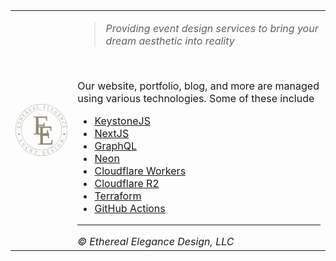 <html>
  <body>
    <table border="0">
      <tr>
        <td>
          <aside>
              <svg width="200" height="200" viewBox="0 0 52.916668 52.916668" version="1.1" id="svg5" inkscape:version="1.1.2 (0a00cf5339, 2022-02-04, custom)" sodipodi:docname="EE.svg" inkscape:export-filename="/home/tom/Documents/EtherealEleganceWorkspace/Logos/Artifacts/EEv2-Signage.png" inkscape:export-xdpi="614.40002" inkscape:export-ydpi="614.40002" xmlns:inkscape="http://www.inkscape.org/namespaces/inkscape" xmlns:sodipodi="http://sodipodi.sourceforge.net/DTD/sodipodi-0.dtd" xmlns="http://www.w3.org/2000/svg" xmlns:svg="http://www.w3.org/2000/svg">
                <sodipodi:namedview id="namedview7" pagecolor="#ffffff" bordercolor="#666666" borderopacity="1.0" inkscape:pageshadow="2" inkscape:pageopacity="0.0" inkscape:pagecheckerboard="true" inkscape:document-units="px" showgrid="false" showborder="true" inkscape:zoom="2.8284271" inkscape:cx="253.321" inkscape:cy="105.35891" inkscape:window-width="2930" inkscape:window-height="1381" inkscape:window-x="16" inkscape:window-y="16" inkscape:window-maximized="1" inkscape:current-layer="layer1" fit-margin-top="0" fit-margin-left="0" fit-margin-right="0" fit-margin-bottom="0" units="px"/>
                <defs id="defs2"/>
                <g inkscape:label="Layer 1" inkscape:groupmode="layer" id="layer1" transform="translate(-78.541666,-122.04167)">
                  <path id="path31" style="fill:#918a6f;stroke-width:0.999999" d="M 100,0 A 100,100 0 0 0 0,100 100,100 0 0 0 100,200 100,100 0 0 0 200,100 100,100 0 0 0 100,0 Z m 0,1 a 98.999999,98.999999 0 0 1 99,99 98.999999,98.999999 0 0 1 -99,99 A 98.999999,98.999999 0 0 1 1,100 98.999999,98.999999 0 0 1 100,1 Z" transform="matrix(0.26458334,0,0,0.26458334,78.541666,122.04167)"/>
                  <path id="path57" style="fill:#918a6f;stroke-width:0.257968" d="M 105,127.8625 A 20.637501,20.6375 0 0 0 84.362499,148.5 20.637501,20.6375 0 0 0 105,169.1375 20.637501,20.6375 0 0 0 125.6375,148.5 20.637501,20.6375 0 0 0 105,127.8625 Z m 0,0.26458 A 20.372917,20.372918 0 0 1 125.37292,148.5 20.372917,20.372918 0 0 1 105,168.87291 20.372917,20.372918 0 0 1 84.627083,148.5 20.372917,20.372918 0 0 1 105,128.12708 Z"/>
                  <circle style="fill:#918a6f;fill-opacity:1;stroke-width:0.264583" id="path34303" cx="81.939629" cy="152.71161" r="0.79374999"/>
                  <circle style="fill:#918a6f;fill-opacity:1;stroke-width:0.264583" id="path34303-3" cx="128.06699" cy="152.71161" r="0.79374999"/>
                  <g id="g108919" transform="matrix(1.2296287,0,0,1.2296287,-24.111017,-34.09986)">
                    <text xml:space="preserve" style="font-style:normal;font-variant:normal;font-weight:300;font-stretch:normal;font-size:22.5778px;line-height:1.25;font-family:Halant;-inkscape-font-specification:'Halant, Light';font-variant-ligatures:normal;font-variant-caps:normal;font-variant-numeric:normal;font-variant-east-asian:normal;letter-spacing:0px;word-spacing:0px;fill:#918a6f;fill-opacity:1;stroke:none;stroke-width:0.264583" x="97.880714" y="152.05399" id="text35261"><tspan sodipodi:role="line" id="tspan35259" style="font-style:normal;font-variant:normal;font-weight:300;font-stretch:normal;font-size:22.5778px;font-family:Halant;-inkscape-font-specification:'Halant, Light';font-variant-ligatures:normal;font-variant-caps:normal;font-variant-numeric:normal;font-variant-east-asian:normal;fill:#918a6f;stroke-width:0.264583" x="97.880714" y="152.05399">E</tspan></text>
                    <text xml:space="preserve" style="font-style:normal;font-variant:normal;font-weight:300;font-stretch:normal;font-size:22.5778px;line-height:1.25;font-family:Halant;-inkscape-font-specification:'Halant, Light';font-variant-ligatures:normal;font-variant-caps:normal;font-variant-numeric:normal;font-variant-east-asian:normal;letter-spacing:0px;word-spacing:0px;fill:#918a6f;fill-opacity:1;stroke:none;stroke-width:0.264583" x="101.39484" y="160.77306" id="text35261-7"><tspan sodipodi:role="line" id="tspan35259-5" style="font-style:normal;font-variant:normal;font-weight:300;font-stretch:normal;font-size:22.5778px;font-family:Halant;-inkscape-font-specification:'Halant, Light';font-variant-ligatures:normal;font-variant-caps:normal;font-variant-numeric:normal;font-variant-east-asian:normal;fill:#918a6f;stroke-width:0.264583" x="101.39484" y="160.77306">E</tspan></text>
                  </g>
                  <ellipse style="fill:#ff0000;fill-opacity:0;stroke-width:0.264583" id="path58763" cx="165.92577" cy="146.05083" rx="10.809718" ry="11.199092"/>
                  <g aria-label="E T H E R E A L   E L E G A N C E" id="text66317" style="font-size:10.5833px;line-height:1.25;letter-spacing:0px;word-spacing:0px;fill:#918a6f;stroke-width:0.264583">
                    <path d="m 83.039285,145.72779 0.119774,-0.84599 q 0.03392,-0.23962 -0.06678,-0.33868 -0.100703,-0.099 -0.375286,-0.16785 0.01592,-0.11248 0.03055,-0.14532 0.222132,0.0165 0.388397,0.04 0.161374,0.0229 0.278044,0.0444 l -0.299087,2.11254 q -0.07963,-0.001 -0.139737,-0.0348 4.74e-4,-0.17951 -0.03454,-0.24931 -0.03921,-0.0754 -0.156572,-0.092 l -2.401051,-0.33994 q -0.08157,0.11815 -0.121122,0.32704 -0.09291,-0.0132 -0.134847,-0.0341 l 0.288703,-2.03918 q 0.103385,0.01 0.274539,0.0339 0.166264,0.0235 0.373078,0.0778 0.0056,0.0307 -0.0096,0.13831 -0.277309,-0.0143 -0.401551,0.0529 -0.124243,0.0672 -0.157475,0.30193 l -0.110773,0.78242 1.217641,0.17239 0.07931,-0.80682 0.02077,-0.14671 0.234725,0.0332 -0.02077,0.14671 -0.133103,0.79921 z" style="font-size:4.93889px;font-family:Halant;-inkscape-font-specification:'Halant, Normal'" id="path76625"/>
                    <path d="m 81.622968,139.5712 q 0.136076,0.0288 0.29104,0.0793 0.150269,0.049 0.31473,0.11813 0.0034,0.0375 -0.02417,0.12199 -0.265924,-0.0607 -0.39361,-0.004 -0.132382,0.0556 -0.204297,0.27626 l -0.13006,0.39915 2.493518,0.81249 q 0.134703,-0.17427 0.222131,-0.4107 0.0735,0.0136 0.13312,0.0538 l -0.393239,1.20685 q -0.07819,-0.0151 -0.13159,-0.0585 0.05915,-0.26122 0.04443,-0.35952 -0.01789,-0.10452 -0.130589,-0.14125 l -2.347945,-0.76505 -0.13006,0.39915 q -0.07192,0.2207 0.0023,0.34359 0.06954,0.12135 0.320165,0.22899 -0.02754,0.0845 -0.05234,0.11281 -0.150163,-0.0334 -0.300431,-0.0823 -0.154965,-0.0505 -0.305339,-0.11508 z" style="font-size:4.93889px;font-family:Halant;-inkscape-font-specification:'Halant, Normal'" id="path76627"/>
                    <path d="m 86.336691,136.51733 0.122983,0.0736 -0.487175,0.88192 q -0.09079,-0.0501 -0.120595,-0.0779 0.06436,-0.16757 0.05649,-0.24527 -0.0098,-0.0844 -0.113553,-0.14172 l -0.90786,-0.5015 -0.702104,1.271 1.050523,0.58032 q 0.125456,-0.0943 0.224851,-0.25383 0.05427,0.0243 0.118206,0.0822 l -0.482398,0.87328 q -0.07395,-0.0296 -0.118207,-0.0822 0.06436,-0.16757 0.05649,-0.24527 -0.0098,-0.0844 -0.113554,-0.14172 l -2.118339,-1.17017 q -0.130233,0.10297 -0.23395,0.26009 -0.08214,-0.0454 -0.113884,-0.0798 l 0.484787,-0.8776 q 0.08646,0.0478 0.113883,0.0798 -0.0639,0.15654 -0.0541,0.24094 0.0098,0.0844 0.10923,0.13934 l 0.912183,0.50389 0.702105,-1.27101 -1.050524,-0.58031 q -0.114421,0.0948 -0.227238,0.25815 -0.08646,-0.0478 -0.111496,-0.0842 l 0.482399,-0.87327 q 0.06098,0.0224 0.116271,0.0755 -0.06868,0.16519 -0.05888,0.24959 0.0079,0.0777 0.111618,0.13501 l 2.126986,1.17495 q 0.123068,-0.09 0.224851,-0.25383 z" style="font-size:4.93889px;font-family:Halant;-inkscape-font-specification:'Halant, Normal'" id="path76629"/>
                    <path d="m 87.707711,134.6263 0.54637,-0.65691 q 0.154752,-0.18606 0.121107,-0.32325 -0.03364,-0.13719 -0.231133,-0.33999 0.07264,-0.0873 0.102341,-0.1076 0.180346,0.13073 0.309449,0.23811 0.125306,0.10422 0.21328,0.18381 l -1.364347,1.64037 q -0.06707,-0.0429 -0.100643,-0.10298 0.09471,-0.15249 0.101592,-0.23027 0.0062,-0.0847 -0.08489,-0.16054 l -1.8644,-1.55068 q -0.131476,0.0577 -0.274874,0.21463 -0.07215,-0.06 -0.09685,-0.0998 l 1.316974,-1.58342 q 0.0829,0.0625 0.215798,0.17307 0.129103,0.10738 0.27659,0.26216 -0.01135,0.0291 -0.08084,0.11264 -0.228431,-0.15787 -0.369455,-0.16596 -0.141024,-0.008 -0.292618,0.17418 l -0.505314,0.60754 0.94549,0.78639 0.491366,-0.64484 0.09475,-0.11391 0.182263,0.15159 -0.09475,0.11392 -0.533135,0.6101 z" style="font-size:4.93889px;font-family:Halant;-inkscape-font-specification:'Halant, Normal'" id="path76631"/>
                    <path d="m 89.469012,130.75063 0.306594,-0.25698 q 0.514776,-0.43148 0.108679,-0.91598 -0.409268,-0.48828 -0.924044,-0.0568 l -0.306594,0.25698 z m 2.369147,-0.11048 q 0.04442,0.053 0.08065,0.11929 l -0.439073,0.36802 -1.195995,-0.51196 q -0.138653,-0.0578 -0.234114,-0.0487 -0.09485,0.002 -0.223542,0.11004 l -0.246032,0.20622 0.74874,0.89328 q 0.209124,-0.0657 0.370047,-0.18128 0.05137,0.0536 0.08444,0.11612 l -0.82137,0.68846 q -0.05833,-0.0542 -0.08065,-0.11929 0.120401,-0.13314 0.141054,-0.20845 0.02127,-0.0823 -0.05488,-0.17311 l -1.554587,-1.85471 q -0.172498,0.0479 -0.311934,0.15835 -0.06028,-0.0719 -0.07748,-0.1155 l 0.893287,-0.74874 q 0.367156,-0.30774 0.69918,-0.29604 0.332636,0.005 0.542029,0.25456 0.415614,0.49584 0.0484,1.00342 0.139657,-0.0333 0.363138,0.0565 l 0.795178,0.32593 q 0.165871,0.0672 0.264504,0.0618 0.09925,-0.0123 0.209014,-0.10431 z" style="font-size:4.93889px;font-family:Halant;-inkscape-font-specification:'Halant, Normal'" id="path76633"/>
                    <path d="m 93.688592,129.41775 0.742274,-0.42317 q 0.21024,-0.11986 0.22692,-0.26013 0.01668,-0.14027 -0.097,-0.39951 0.09868,-0.0563 0.13361,-0.0648 0.122946,0.18574 0.206114,0.33162 0.08072,0.14159 0.135136,0.24701 l -1.85354,1.05671 q -0.04772,-0.0638 -0.05806,-0.13176 0.142232,-0.10952 0.175995,-0.17993 0.03561,-0.0772 -0.0231,-0.18013 l -1.201032,-2.10668 q -0.143354,0.008 -0.332743,0.10442 -0.04648,-0.0815 -0.05562,-0.12748 l 1.789181,-1.02002 q 0.05566,0.0877 0.141271,0.23783 0.08317,0.14588 0.166897,0.34261 -0.02085,0.0233 -0.115245,0.0771 -0.158434,-0.22804 -0.287635,-0.28514 -0.1292,-0.0571 -0.335149,0.0603 l -0.686496,0.39137 0.609077,1.06836 0.686536,-0.43119 0.128718,-0.0734 0.117412,0.20595 -0.128718,0.0734 -0.713443,0.384 z" style="font-size:4.93889px;font-family:Halant;-inkscape-font-specification:'Halant, Normal'" id="path76635"/>
                    <path d="m 96.829896,126.77021 0.91369,-0.31975 -0.966999,-1.268 0.02353,0.21677 z m 1.252541,0.82795 q -0.02773,-0.0792 -0.02866,-0.14171 0.198356,-0.10605 0.290427,-0.21676 l -0.490608,-0.63936 -1.016246,0.35564 0.01558,0.837 q 0.167352,0.0147 0.375728,-0.0478 0.01794,0.0513 0.02866,0.14171 l -0.857749,0.30018 q -0.02121,-0.0606 -0.02866,-0.14172 0.145679,-0.0771 0.203719,-0.16548 0.05641,-0.093 0.05618,-0.21326 l -0.03648,-2.76574 q 0.0972,-0.0811 0.288327,-0.14799 l 1.699764,2.22552 q 0.08926,0.12051 0.199044,0.15011 0.108149,0.025 0.27457,-0.0228 0.0233,0.0965 0.024,0.14335 z" style="font-size:4.93889px;font-family:Halant;-inkscape-font-specification:'Halant, Normal'" id="path76637"/>
                    <path d="m 101.1515,126.64436 0.90293,-0.13987 q 0.23427,-0.0363 0.30061,-0.15651 0.0656,-0.12511 0.0484,-0.39733 0.0976,-0.0151 0.12766,-0.0148 0.0607,0.23049 0.0856,0.39156 0.0242,0.15618 0.0352,0.25943 l -2.14262,0.3319 q -0.0219,-0.0766 -0.007,-0.1438 0.16704,-0.0509 0.22857,-0.10538 0.0608,-0.0594 0.0426,-0.17653 l -0.37046,-2.39153 q -0.15625,-0.0408 -0.34887,-0.0259 -0.0144,-0.0927 -0.007,-0.13893 l 0.98589,-0.15272 q 0.0204,0.0668 0.007,0.13893 -0.16292,0.0452 -0.22369,0.10462 -0.0608,0.0594 -0.0434,0.17164 z" style="font-size:4.93889px;font-family:Halant;-inkscape-font-specification:'Halant, Normal'" id="path76639"/>
                    <path d="m 107.53969,126.46214 0.84678,0.11403 q 0.23984,0.0323 0.33821,-0.0691 0.0984,-0.10137 0.16531,-0.37641 0.11258,0.0152 0.14553,0.0296 -0.015,0.22224 -0.0374,0.38866 -0.0218,0.16153 -0.0425,0.27834 l -2.11451,-0.28476 q 7.5e-4,-0.0796 0.0338,-0.13997 0.1795,-7.4e-4 0.24906,-0.0362 0.0751,-0.0397 0.0909,-0.15719 l 0.32365,-2.4033 q -0.11869,-0.0808 -0.32784,-0.1189 0.0125,-0.093 0.0331,-0.13508 l 2.04109,0.27488 q -0.009,0.10345 -0.032,0.27476 -0.0224,0.16642 -0.0752,0.3736 -0.0307,0.006 -0.13837,-0.009 0.0124,-0.2774 -0.0556,-0.40118 -0.068,-0.12379 -0.30299,-0.15543 l -0.78316,-0.10547 -0.16413,1.21879 0.80735,0.0738 0.14684,0.0198 -0.0316,0.23495 -0.14684,-0.0198 -0.8001,-0.12768 z" style="font-size:4.93889px;font-family:Halant;-inkscape-font-specification:'Halant, Normal'" id="path76641"/>
                    <path d="m 111.31348,127.23345 0.87042,0.27787 q 0.22583,0.0721 0.33886,-0.006 0.11453,-0.0827 0.22067,-0.33394 0.0941,0.03 0.12083,0.0438 -0.0486,0.23334 -0.0981,0.38861 -0.0481,0.15055 -0.0843,0.24786 l -2.06547,-0.6594 q 0.0146,-0.0783 0.0577,-0.13194 0.17218,0.029 0.25157,0.008 0.0809,-0.026 0.11694,-0.13894 l 0.736,-2.30542 q -0.12162,-0.10623 -0.30061,-0.17892 0.0285,-0.0894 0.0562,-0.12723 l 0.9504,0.30341 q -0.0116,0.0689 -0.0562,0.12723 -0.16598,-0.0323 -0.24687,-0.006 -0.0809,0.026 -0.11543,0.13424 z" style="font-size:4.93889px;font-family:Halant;-inkscape-font-specification:'Halant, Normal'" id="path76643"/>
                    <path d="m 114.93069,128.66909 0.75567,0.39877 q 0.21403,0.11295 0.3413,0.0517 0.12727,-0.0613 0.28487,-0.29642 0.10046,0.053 0.12643,0.0779 -0.0906,0.20348 -0.169,0.35199 -0.0761,0.14414 -0.13575,0.24667 l -1.88698,-0.99577 q 0.0281,-0.0745 0.0799,-0.11976 0.16877,0.0611 0.2463,0.0518 0.0842,-0.0114 0.13953,-0.11624 l 1.13176,-2.1447 q -0.0836,-0.11671 -0.26682,-0.22456 0.0438,-0.083 0.0777,-0.11539 l 1.82146,0.96119 q -0.044,0.094 -0.12471,0.24692 -0.0784,0.14851 -0.19933,0.32481 -0.0308,-0.005 -0.12692,-0.0558 0.10725,-0.25613 0.086,-0.39578 -0.0212,-0.13965 -0.23091,-0.25029 l -0.69888,-0.3688 -0.57395,1.08763 0.73249,0.34745 0.13104,0.0692 -0.11064,0.20966 -0.13104,-0.0691 -0.70714,-0.39549 z" style="font-size:4.93889px;font-family:Halant;-inkscape-font-specification:'Halant, Normal'" id="path76645"/>
                    <path d="m 120.70004,130.9813 q -0.0115,0.0224 -0.0361,0.0533 -0.0246,0.0309 -0.0678,0.0534 -0.15368,-0.0845 -0.23545,-0.0928 -0.0818,-0.008 -0.15564,0.0844 l -0.69236,0.8692 -0.14294,-0.11386 0.0374,-0.19754 q -0.42585,-0.0361 -0.74648,-0.29153 -0.43267,-0.34465 -0.48245,-0.90838 -0.0467,-0.5676 0.39334,-1.12002 0.44311,-0.55629 1.07854,-0.62473 0.63543,-0.0684 1.1415,0.33467 0.33609,0.26771 0.54509,0.62363 -0.19851,0.23335 -0.44645,0.43365 -0.0618,-0.0492 -0.0819,-0.0716 0.14843,-0.21012 0.0994,-0.42598 -0.049,-0.21587 -0.25379,-0.37896 -0.42881,-0.34157 -0.89603,-0.24649 -0.46722,0.0951 -0.8611,0.58957 -0.39081,0.49061 -0.3868,0.92949 0.008,0.44195 0.35555,0.7189 0.26656,0.21232 0.60683,0.26868 l 0.57236,-0.71853 q -0.0836,-0.14869 -0.22891,-0.28337 0.0554,-0.0695 0.1039,-0.10666 z" style="font-size:4.93889px;font-family:Halant;-inkscape-font-specification:'Halant, Normal'" id="path76647"/>
                    <path d="m 122.22992,132.99606 0.62804,0.73664 0.83339,-1.35955 -0.19365,0.1002 z m -0.31993,1.46697 q 0.0639,-0.0545 0.12181,-0.0779 0.1705,0.1467 0.30698,0.1926 l 0.41913,-0.68834 -0.69853,-0.81933 -0.77493,0.3167 q 0.0467,0.16137 0.18019,0.33314 -0.0413,0.0352 -0.12181,0.0779 l -0.58959,-0.69153 q 0.0489,-0.0417 0.12181,-0.0779 0.12454,0.108 0.22787,0.13024 0.10709,0.019 0.21916,-0.0246 l 2.56605,-1.03248 q 0.11073,0.0614 0.24211,0.21545 l -1.46181,2.38858 q -0.0802,0.12675 -0.0681,0.23981 0.0158,0.10986 0.12042,0.24781 -0.0816,0.0566 -0.12502,0.0741 z" style="font-size:4.93889px;font-family:Halant;-inkscape-font-specification:'Halant, Normal'" id="path76649"/>
                    <path d="m 127.51787,137.58384 q -0.0862,0.0482 -0.12795,0.0545 -0.20068,-0.27825 -0.39903,-0.16746 l -2.28095,1.27409 -0.0771,-0.13798 1.19156,-2.51546 0.20727,-0.39863 -2.1171,1.18256 q 0.0162,0.16067 0.11596,0.35952 -0.0493,0.0332 -0.13227,0.0569 l -0.4528,-0.81063 q 0.0191,-0.0163 0.0493,-0.0332 0.0345,-0.0193 0.0805,-0.028 0.20499,0.27584 0.39471,0.16987 l 2.09986,-1.17293 q -0.0109,-0.14101 -0.10341,-0.32693 0.0776,-0.0434 0.12796,-0.0545 l 0.32996,0.59072 -0.92896,1.97279 -0.32474,0.63396 1.87995,-1.0501 q -0.0128,-0.13429 -0.11837,-0.36382 0.0555,-0.0423 0.12796,-0.0545 z" style="font-size:4.93889px;font-family:Halant;-inkscape-font-specification:'Halant, Normal'" id="path76651"/>
                    <path d="m 126.5981,142.78899 q -0.51884,-0.25872 -0.69705,-0.8136 -0.17822,-0.55487 0.0961,-1.07353 0.27435,-0.51867 0.94207,-0.73313 0.66773,-0.21446 1.23308,0.076 0.56534,0.29047 0.7647,0.91117 0.14046,0.43732 0.0945,0.77887 -0.30397,0.0873 -0.61666,0.11506 -0.0287,-0.0893 -0.0285,-0.10496 0.23831,-0.0817 0.32483,-0.2807 0.0865,-0.19898 0.008,-0.4435 -0.15858,-0.49374 -0.60321,-0.68292 -0.44311,-0.18448 -1.0262,0.003 -0.58309,0.18728 -0.8218,0.59076 -0.2325,0.40666 -0.0951,0.83457 0.13894,0.43261 0.48414,0.71598 z" style="font-size:4.93889px;font-family:Halant;-inkscape-font-specification:'Halant, Normal'" id="path76653"/>
                    <path d="m 126.86795,145.17805 0.10872,0.84749 q 0.0308,0.24003 0.15415,0.30886 0.12336,0.0688 0.40635,0.0624 0.0145,0.11267 0.009,0.14822 -0.21856,0.043 -0.38511,0.0644 -0.16166,0.0207 -0.27986,0.0309 l -0.2715,-2.11626 q 0.0771,-0.0199 0.14395,-0.004 0.0471,0.17322 0.0994,0.23124 0.0578,0.0623 0.17535,0.0472 l 2.40529,-0.30858 q 0.0473,-0.13553 0.0301,-0.34744 0.0931,-0.0119 0.13905,-0.003 l 0.26207,2.04278 q -0.10224,0.0181 -0.2737,0.0401 -0.16656,0.0214 -0.38034,0.0239 -0.0136,-0.0281 -0.0274,-0.13591 0.27119,-0.0597 0.37318,-0.15742 0.10198,-0.0977 0.0718,-0.33287 l -0.10056,-0.7838 -1.21978,0.15648 0.13736,0.799 0.0189,0.14696 -0.23514,0.0302 -0.0189,-0.14696 -0.0835,-0.80591 z" style="font-size:4.93889px;font-family:Halant;-inkscape-font-specification:'Halant, Normal'" id="path76655"/>
                  </g>
                  <g aria-label="E  V  E  N  T     D  E  S  I  G  N" id="text4014" style="font-size:10.5833px;line-height:1.25;letter-spacing:0px;word-spacing:0px;stroke-width:0.264583">
                    <path d="m 82.678228,159.73318 0.396279,0.75698 q 0.112242,0.2144 0.25182,0.2361 0.139579,0.0217 0.402731,-0.0826 0.05268,0.10063 0.05997,0.13584 -0.190029,0.11621 -0.338799,0.19409 -0.144393,0.0756 -0.251698,0.12619 l -0.989554,-1.89024 q 0.06543,-0.0454 0.133764,-0.0533 0.10434,0.14607 0.173499,0.18234 0.07582,0.0384 0.180838,-0.0166 l 2.148406,-1.1247 q -0.0027,-0.14354 -0.09242,-0.33627 0.08314,-0.0435 0.129388,-0.051 l 0.955194,1.82461 q -0.0896,0.0525 -0.242741,0.13265 -0.14877,0.0779 -0.348373,0.1545 -0.02249,-0.0217 -0.07289,-0.11793 0.233578,-0.15015 0.295276,-0.27722 0.0617,-0.12707 -0.04825,-0.3371 l -0.366502,-0.70009 -1.089517,0.57037 0.406293,0.70155 0.06872,0.13127 -0.210028,0.10995 -0.06872,-0.13126 -0.358161,-0.72676 z" style="font-size:4.93889px;font-family:Halant;-inkscape-font-specification:'Halant, Normal';fill:#918a6f" id="path53286"/>
                    <path d="m 86.876674,161.55165 q 0.04406,-0.0553 0.06697,-0.0741 0.02291,-0.0188 0.0375,-0.0244 l 0.604533,0.73698 q -0.04406,0.0553 -0.101342,0.10229 -0.140565,-0.14021 -0.192354,-0.14883 -0.04484,-0.008 -0.0792,0.0203 -0.03437,0.0282 -0.07217,0.0911 l -0.977477,1.68972 q -0.09293,0.15928 -0.177237,0.26676 l 0.0094,0.0115 2.315069,-0.80668 q -0.04991,-0.16986 -0.155718,-0.30665 0.06492,-0.0533 0.120135,-0.0794 l 0.523093,0.6377 q -0.075,0.0488 -0.126399,0.0718 -0.102979,-0.0944 -0.191281,-0.12417 -0.0883,-0.0298 -0.218908,0.0135 l -2.683974,0.91765 -0.08457,-0.10311 1.507252,-2.6481 q -0.05823,-0.15665 -0.123322,-0.24379 z" style="font-size:4.93889px;font-family:Halant;-inkscape-font-specification:'Halant, Normal';fill:#918a6f" id="path53288"/>
                    <path d="m 88.987205,167.69169 0.665565,0.53579 q 0.188513,0.15175 0.325147,0.11592 0.136634,-0.0358 0.336249,-0.23655 0.08849,0.0712 0.109222,0.10061 -0.127825,0.18241 -0.233125,0.31322 -0.102203,0.12696 -0.180379,0.21619 l -1.661989,-1.33792 q 0.04186,-0.0678 0.101355,-0.10228 0.153985,0.0923 0.231872,0.0979 0.08483,0.005 0.15916,-0.0874 l 1.52065,-1.88898 q -0.05976,-0.13053 -0.219001,-0.2714 0.05884,-0.0731 0.09826,-0.0984 l 1.604282,1.29147 q -0.06119,0.0839 -0.169588,0.21854 -0.105299,0.1308 -0.257708,0.28075 -0.02928,-0.0109 -0.113916,-0.079 0.154199,-0.23093 0.160029,-0.37207 0.0058,-0.14113 -0.178836,-0.28979 l -0.615552,-0.49553 -0.771165,0.95795 0.65262,0.48099 0.115416,0.0929 -0.148658,0.18466 -0.115416,-0.0929 -0.618552,-0.5233 z" style="font-size:4.93889px;font-family:Halant;-inkscape-font-specification:'Halant, Normal';fill:#918a6f" id="path53290"/>
                    <path d="m 96.374645,168.94602 q -0.04439,0.0882 -0.07538,0.11688 -0.322189,-0.11785 -0.424286,0.0851 l -1.174113,2.33399 -0.141186,-0.071 -0.424004,-2.75092 -0.05192,-0.4463 -1.089772,2.16634 q 0.103509,0.12394 0.297614,0.23264 -0.02222,0.0552 -0.0776,0.12129 l -0.829471,-0.41726 q 0.0067,-0.0243 0.02222,-0.0552 0.01776,-0.0353 0.05097,-0.0683 0.324409,0.11344 0.422067,-0.0807 l 1.080894,-2.14869 q -0.08808,-0.11065 -0.268949,-0.21269 0.03995,-0.0794 0.07538,-0.11688 l 0.604456,0.30407 0.337107,2.15435 0.08663,0.70701 0.967699,-1.92367 q -0.08589,-0.10402 -0.302026,-0.23486 0.02225,-0.0662 0.07538,-0.11688 z" style="font-size:4.93889px;font-family:Halant;-inkscape-font-specification:'Halant, Normal';fill:#918a6f" id="path53292"/>
                    <path d="m 100.53897,170.21906 q -0.0207,0.13754 -0.0619,0.29522 -0.04,0.1529 -0.0993,0.32116 -0.0372,0.006 -0.12321,-0.0169 0.0449,-0.26905 -0.0197,-0.39314 -0.0633,-0.12886 -0.28787,-0.1876 l -0.406144,-0.10622 -0.663593,2.5372 q 0.181937,0.12416 0.423124,0.19746 -0.0092,0.0742 -0.0458,0.13606 l -1.227988,-0.32117 q 0.01044,-0.0789 0.05058,-0.13482 0.264269,0.0436 0.361524,0.0231 0.103282,-0.024 0.133275,-0.13872 l 0.624852,-2.38908 -0.406144,-0.10623 q -0.224574,-0.0587 -0.342853,0.0226 -0.117029,0.0766 -0.209653,0.33315 -0.08601,-0.0225 -0.115705,-0.0456 0.02441,-0.15187 0.0644,-0.30477 0.04124,-0.15768 0.09682,-0.31161 z" style="font-size:4.93889px;font-family:Halant;-inkscape-font-specification:'Halant, Normal';fill:#918a6f" id="path53294"/>
                    <path d="m 106.76783,173.43687 0.40316,-0.0385 q 0.55557,-0.053 0.81141,-0.43957 0.26076,-0.38705 0.20213,-1.00162 -0.0586,-0.61458 -0.38785,-0.94535 -0.3297,-0.33568 -0.89019,-0.28222 l -0.39332,0.0375 z m 0.15269,-2.87228 q 0.6834,-0.0652 1.13883,0.28827 0.45542,0.35347 0.52343,1.06637 0.0675,0.70798 -0.30747,1.14562 -0.37009,0.43717 -1.04858,0.50189 l -1.11606,0.10646 q -0.0173,-0.0777 0.001,-0.14399 0.16973,-0.041 0.23435,-0.0918 0.0641,-0.0557 0.0529,-0.17373 l -0.23074,-2.41895 q -0.16296,-0.044 -0.34581,-0.0365 -0.009,-0.0934 0.002,-0.13908 z" style="font-size:4.93889px;font-family:Halant;-inkscape-font-specification:'Halant, Normal';fill:#918a6f" id="path53296"/>
                    <path d="m 111.98262,172.49683 0.81597,-0.25347 q 0.23111,-0.0718 0.27759,-0.20519 0.0465,-0.13338 -0.009,-0.41102 0.10848,-0.0337 0.14443,-0.0345 0.0801,0.20785 0.12989,0.36821 0.0483,0.15565 0.0788,0.27031 l -2.03755,0.63296 q -0.0329,-0.0725 -0.0283,-0.14118 0.16247,-0.0763 0.2106,-0.13782 0.0514,-0.0677 0.0162,-0.18088 l -0.7194,-2.31583 q -0.14168,-0.0232 -0.34742,0.0303 -0.0278,-0.0896 -0.0269,-0.13646 l 1.9668,-0.61098 q 0.0355,0.0976 0.0868,0.26266 0.0498,0.16037 0.0892,0.37051 -0.0254,0.0182 -0.12913,0.0505 -0.10563,-0.2568 -0.21951,-0.34037 -0.11388,-0.0836 -0.34028,-0.0132 l -0.75465,0.23442 0.36483,1.17443 0.76326,-0.27331 0.1415,-0.0439 0.0703,0.22639 -0.1415,0.044 -0.77938,0.22142 z" style="font-size:4.93889px;font-family:Halant;-inkscape-font-specification:'Halant, Normal';fill:#918a6f" id="path53298"/>
                    <path d="m 117.38746,169.49651 q 0.17995,0.33503 0.0374,0.67507 -0.13818,0.3377 -0.51671,0.54102 -0.37854,0.20331 -0.84218,0.21687 -0.0417,-0.0673 -0.12821,-0.22826 -0.0865,-0.16099 -0.18051,-0.43003 0.0479,-0.0257 0.12014,-0.0477 0.007,0.0131 0.014,0.0261 0.32951,0.61349 0.94735,0.28164 0.24366,-0.13087 0.32785,-0.34988 0.0819,-0.22336 -0.0256,-0.42351 -0.10983,-0.20449 -0.3195,-0.27128 -0.20765,-0.0735 -0.44382,-0.0644 -0.2385,0.005 -0.47701,0.01 -0.24084,4.2e-4 -0.46453,-0.0925 -0.22167,-0.0996 -0.34553,-0.33019 -0.16358,-0.30457 -0.0331,-0.60448 0.13479,-0.30225 0.47852,-0.48687 0.34373,-0.18462 0.75757,-0.23871 0.15489,0.30925 0.2279,0.53913 -0.0696,0.0374 -0.1004,0.0427 -0.33707,-0.41882 -0.81568,-0.16176 -0.2306,0.12386 -0.30239,0.31378 -0.0698,0.18324 0.0331,0.37468 0.10282,0.19145 0.30346,0.25187 0.20499,0.0581 0.44551,0.0466 0.23819,-0.0158 0.48338,-0.0186 0.24286,-0.007 0.46453,0.0925 0.22602,0.0972 0.35455,0.33655 z" style="font-size:4.93889px;font-family:Halant;-inkscape-font-specification:'Halant, Normal';fill:#918a6f" id="path53300"/>
                    <path d="m 119.01813,166.12169 1.49563,1.91511 q 0.1524,-0.0376 0.3064,-0.14528 0.006,0.008 0.0273,0.035 0.0182,0.0234 0.0491,0.087 l -0.78629,0.61406 q -0.0564,-0.0562 -0.0765,-0.122 0.12493,-0.1289 0.14817,-0.20345 0.0241,-0.0815 -0.0489,-0.17491 l -1.48955,-1.90733 q -0.16018,0.0436 -0.31722,0.14747 -0.0578,-0.0739 -0.0734,-0.11811 l 0.79018,-0.6171 q 0.0608,0.0779 0.0734,0.11811 -0.12018,0.11893 -0.14428,0.20041 -0.0241,0.0815 0.0458,0.17102 z" style="font-size:4.93889px;font-family:Halant;-inkscape-font-specification:'Halant, Normal';fill:#918a6f" id="path53302"/>
                    <path d="m 123.70336,163.07329 q 0.0218,0.0126 0.0515,0.0387 0.0296,0.0261 0.0499,0.0703 -0.092,0.14931 -0.10434,0.23058 -0.0123,0.0813 0.0766,0.1596 l 0.83396,0.73443 -0.12077,0.13714 -0.19545,-0.0471 q -0.0571,0.42355 -0.32802,0.73119 -0.36558,0.41513 -0.93109,0.43703 -0.56921,0.0186 -1.09924,-0.44814 -0.53374,-0.47003 -0.57073,-1.10806 -0.037,-0.63803 0.3906,-1.12359 0.28397,-0.32247 0.64977,-0.51365 0.22327,0.20979 0.41109,0.46732 -0.0522,0.0593 -0.0755,0.0783 -0.20253,-0.15861 -0.42056,-0.12028 -0.21802,0.0383 -0.39102,0.23478 -0.36232,0.41143 -0.29041,0.88278 0.0719,0.47134 0.54635,0.88915 0.47072,0.41454 0.90926,0.4322 0.44181,0.014 0.73558,-0.31964 0.22522,-0.25575 0.29831,-0.59283 l -0.68942,-0.60712 q -0.15263,0.0762 -0.29431,0.21464 -0.0667,-0.0588 -0.10141,-0.10904 z" style="font-size:4.93889px;font-family:Halant;-inkscape-font-specification:'Halant, Normal';fill:#918a6f" id="path53304"/>
                    <path d="m 125.14216,157.81382 q 0.0867,0.0473 0.11427,0.0793 -0.12866,0.31803 0.0707,0.42692 l 2.29303,1.25222 -0.0757,0.1387 -2.76366,0.33092 -0.44779,0.0368 2.12832,1.16227 q 0.12736,-0.0993 0.24255,-0.2896 0.0544,0.0241 0.11861,0.0817 l -0.44503,0.81491 q -0.024,-0.007 -0.0544,-0.0241 -0.0347,-0.0189 -0.0666,-0.0532 0.12432,-0.32039 -0.0664,-0.42455 l -2.11098,-1.1528 q -0.11356,0.0843 -0.22165,0.26162 -0.078,-0.0426 -0.11427,-0.0793 l 0.3243,-0.59385 2.1645,-0.2642 0.70953,-0.0627 -1.88991,-1.03207 q -0.10686,0.0823 -0.24493,0.29392 -0.0654,-0.0245 -0.11427,-0.0793 z" style="font-size:4.93889px;font-family:Halant;-inkscape-font-specification:'Halant, Normal';fill:#918a6f" id="path53306"/>
                  </g>
                </g>
              </svg>
          </aside>
        </td>
          <td>
            <main>
              <blockquote>
                <i>Providing event design services to bring your dream aesthetic into reality</i>
              </blockquote>
              <br />
              <p>Our website, portfolio, blog, and more are managed using various technologies. Some of these include</p>
              <ul>
                <li><a href="https://keystonejs.com/">KeystoneJS</a></li>
                <li><a href="https://nextjs.org/">NextJS</a></li>
                <li><a href="https://graphql.org/">GraphQL</a></li>
                <li><a href="https://neon.tech">Neon</a></li>
                <li><a href="https://workers.cloudflare.com/">Cloudflare Workers</a></li>
                <li><a href="https://www.cloudflare.com/products/r2/">Cloudflare R2</a></li>
                <li><a href="https://www.terraform.io/">Terraform</a></li>
                <li><a href="https://github.com/features/actions">GitHub Actions</a></li>
              </ul>
              <hr />
              <i>&copy; Ethereal Elegance Design, LLC</i>
            </main>
          </td>
      </tr>
    </table>
  </body>
</html>